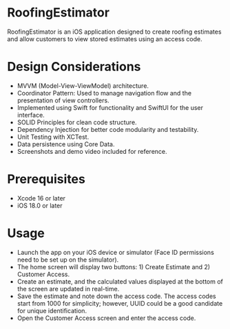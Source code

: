 # RoofingEstimator
 RoofingEstimator is an iOS application designed to create roofing estimates and allow customers to view stored estimates using an access code.

# Design Considerations
- MVVM (Model-View-ViewModel) architecture.
- Coordinator Pattern: Used to manage navigation flow and the presentation of view controllers.
- Implemented using Swift for functionality and SwiftUI for the user interface.
- SOLID Principles for clean code structure.
- Dependency Injection for better code modularity and testability.
- Unit Testing with XCTest.
- Data persistence using Core Data.
- Screenshots and demo video included for reference.

# Prerequisites
- Xcode 16 or later
- iOS 18.0 or later

# Usage
- Launch the app on your iOS device or simulator (Face ID permissions need to be set up on the simulator).
- The home screen will display two buttons: 1) Create Estimate and 2) Customer Access.
- Create an estimate, and the calculated values displayed at the bottom of the screen are updated in real-time.
- Save the estimate and note down the access code. The access codes start from 1000 for simplicity; however, UUID could be a good candidate for unique identification.
- Open the Customer Access screen and enter the access code.
